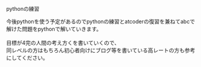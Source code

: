 pythonの練習

今後pythonを使う予定があるのでpythonの練習とatcoderの復習を兼ねてabcで解けた問題をpythonで解いていきます。<br>
<br>
目標が4完の人間の考え方くを書いていくので、<br>
同レベルの方はもちろん初心者向けにブログ等を書いている高レートの方も参考にしてください。<br>
